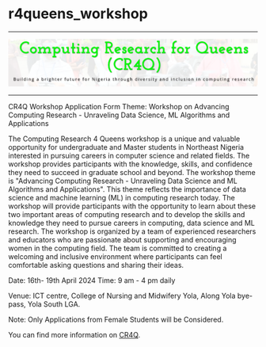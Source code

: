 # r4queens_workshop
___
<a href='https://www.cr4q.org/'> <img src='Data Prep/img/bb.png' /></a>
___

CR4Q Workshop Application Form
Theme: Workshop
on Advancing Computing Research - Unraveling Data Science, ML Algorithms and
Applications

The Computing Research 4 Queens workshop is a unique and valuable opportunity for undergraduate and Master students in Northeast Nigeria interested in pursuing careers in computer science and related fields. The workshop provides participants with the knowledge, skills, and confidence they need to succeed in graduate school and beyond. The workshop theme is "Advancing Computing Research - Unraveling Data Science and ML Algorithms and Applications". This theme reflects the importance of data science and machine learning (ML) in computing research today. The workshop will provide participants with the opportunity to learn about these two important areas of computing research and to develop the skills and knowledge they need to pursue careers in computing, data science and ML research. The workshop is organized by a team of experienced researchers and educators who are passionate about supporting and encouraging women in the computing field. The team is committed to creating a welcoming and inclusive environment where participants can feel comfortable asking questions and sharing their ideas.

Date: 16th- 19th April 2024
Time: 9 am - 4 pm daily

Venue: ICT centre, College of Nursing and Midwifery Yola, Along Yola bye-pass, Yola South LGA.

Note: Only Applications from Female Students will be Considered.

You can find more information on [CR4Q](https://cr4q.org/).


